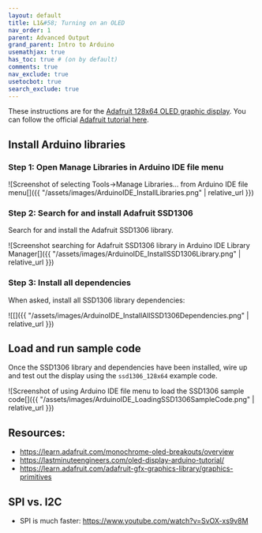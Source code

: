 ```yaml
---
layout: default
title: L1&#58; Turning on an OLED
nav_order: 1
parent: Advanced Output
grand_parent: Intro to Arduino
usemathjax: true
has_toc: true # (on by default)
comments: true
nav_exclude: true
usetocbot: true
search_exclude: true
---
```


<!-- consider adding parent "Advanced Arduino" or Advanced I/O -->

These instructions are for the [Adafruit 128x64 OLED graphic display](https://www.adafruit.com/product/938). You can follow the official [Adafruit tutorial here](https://learn.adafruit.com/monochrome-oled-breakouts/arduino-library-and-examples).

## Install Arduino libraries

### Step 1: Open Manage Libraries in Arduino IDE file menu

![Screenshot of selecting Tools->Manage Libraries... from Arduino IDE file menu[]({{ "/assets/images/ArduinoIDE_InstallLibraries.png" | relative_url }})

### Step 2: Search for and install Adafruit SSD1306

Search for and install the Adafruit SSD1306 library.

![Screenshot searching for Adafruit SSD1306 library in Arduino IDE Library Manager[]({{ "/assets/images/ArduinoIDE_InstallSSD1306Library.png" | relative_url }})

### Step 3: Install all dependencies
When asked, install all SSD1306 library dependencies:

![[]({{ "/assets/images/ArduinoIDE_InstallAllSSD1306Dependencies.png" | relative_url }})

## Load and run sample code

Once the SSD1306 library and dependencies have been installed, wire up and test out the display using the `ssd1306_128x64` example code.

![Screenshot of using Arduino IDE file menu to load the SSD1306 sample code[]({{ "/assets/images/ArduinoIDE_LoadingSSD1306SampleCode.png" | relative_url }})

## Resources:
- https://learn.adafruit.com/monochrome-oled-breakouts/overview
- https://lastminuteengineers.com/oled-display-arduino-tutorial/
- https://learn.adafruit.com/adafruit-gfx-graphics-library/graphics-primitives

## SPI vs. I2C
- SPI is much faster: https://www.youtube.com/watch?v=SvOX-xs9v8M 